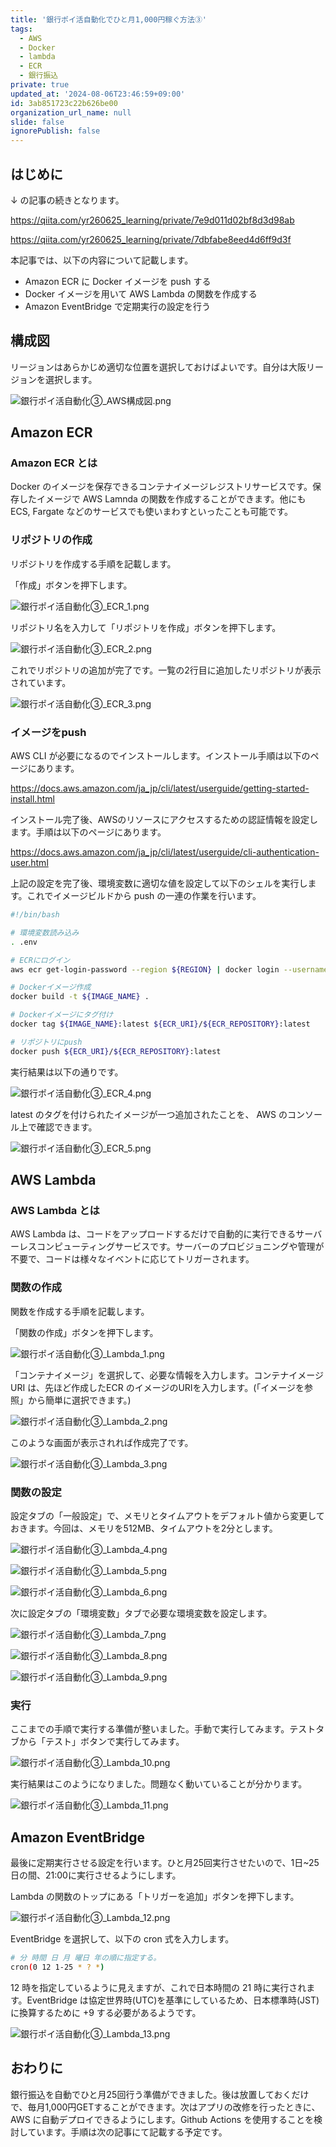 ```yaml
---
title: '銀行ポイ活自動化でひと月1,000円稼ぐ方法③'
tags:
  - AWS
  - Docker
  - lambda
  - ECR
  - 銀行振込
private: true
updated_at: '2024-08-06T23:46:59+09:00'
id: 3ab851723c22b626be00
organization_url_name: null
slide: false
ignorePublish: false
---
```

## はじめに

↓ の記事の続きとなります。

https://qiita.com/yr260625_learning/private/7e9d011d02bf8d3d98ab

https://qiita.com/yr260625_learning/private/7dbfabe8eed4d6ff9d3f

本記事では、以下の内容について記載します。
* Amazon ECR に Docker イメージを push する
* Docker イメージを用いて AWS Lambda の関数を作成する
* Amazon EventBridge で定期実行の設定を行う

## 構成図

リージョンはあらかじめ適切な位置を選択しておけばよいです。自分は大阪リージョンを選択します。

![銀行ポイ活自動化③_AWS構成図.png](https://qiita-image-store.s3.ap-northeast-1.amazonaws.com/0/1681290/48efa8eb-416e-64a6-bf8c-59c708e1d691.png)

## Amazon ECR

### Amazon ECR とは

Docker のイメージを保存できるコンテナイメージレジストリサービスです。保存したイメージで AWS Lamnda の関数を作成することができます。他にも ECS, Fargate などのサービスでも使いまわすといったことも可能です。

### リポジトリの作成

リポジトリを作成する手順を記載します。

「作成」ボタンを押下します。

![銀行ポイ活自動化③_ECR_1.png](https://qiita-image-store.s3.ap-northeast-1.amazonaws.com/0/1681290/b93b989e-8f6f-36eb-377a-d5355d839929.png)

リポジトリ名を入力して「リポジトリを作成」ボタンを押下します。

![銀行ポイ活自動化③_ECR_2.png](https://qiita-image-store.s3.ap-northeast-1.amazonaws.com/0/1681290/c619b0cb-e17b-b10c-319b-6764f886d861.png)

これでリポジトリの追加が完了です。一覧の2行目に追加したリポジトリが表示されています。

![銀行ポイ活自動化③_ECR_3.png](https://qiita-image-store.s3.ap-northeast-1.amazonaws.com/0/1681290/aba9e16b-6a75-f494-ff20-92e464f3dad9.png)

### イメージをpush

AWS CLI が必要になるのでインストールします。インストール手順は以下のページにあります。

https://docs.aws.amazon.com/ja_jp/cli/latest/userguide/getting-started-install.html

インストール完了後、AWSのリソースにアクセスするための認証情報を設定します。手順は以下のページにあります。

https://docs.aws.amazon.com/ja_jp/cli/latest/userguide/cli-authentication-user.html

上記の設定を完了後、環境変数に適切な値を設定して以下のシェルを実行します。これでイメージビルドから push の一連の作業を行います。

```bash
#!/bin/bash

# 環境変数読み込み
. .env

# ECRにログイン
aws ecr get-login-password --region ${REGION} | docker login --username AWS --password-stdin ${ECR_URI}

# Dockerイメージ作成
docker build -t ${IMAGE_NAME} .

# Dockerイメージにタグ付け
docker tag ${IMAGE_NAME}:latest ${ECR_URI}/${ECR_REPOSITORY}:latest

# リポジトリにpush
docker push ${ECR_URI}/${ECR_REPOSITORY}:latest
```

実行結果は以下の通りです。

![銀行ポイ活自動化③_ECR_4.png](https://qiita-image-store.s3.ap-northeast-1.amazonaws.com/0/1681290/152db083-c8e5-5856-6831-b853e3e97f57.png)

latest のタグを付けられたイメージが一つ追加されたことを、 AWS のコンソール上で確認できます。

![銀行ポイ活自動化③_ECR_5.png](https://qiita-image-store.s3.ap-northeast-1.amazonaws.com/0/1681290/aca483cc-1ef9-8ead-57f7-c5c235532446.png)


## AWS Lambda

### AWS Lambda とは

AWS Lambda は、コードをアップロードするだけで自動的に実行できるサーバーレスコンピューティングサービスです。サーバーのプロビジョニングや管理が不要で、コードは様々なイベントに応じてトリガーされます。

### 関数の作成

関数を作成する手順を記載します。

「関数の作成」ボタンを押下します。

![銀行ポイ活自動化③_Lambda_1.png](https://qiita-image-store.s3.ap-northeast-1.amazonaws.com/0/1681290/f0acb406-a4e2-4dce-b5ee-81e7ae81d7dd.png)

「コンテナイメージ」を選択して、必要な情報を入力します。コンテナイメージURI は、先ほど作成したECR のイメージのURIを入力します。(「イメージを参照」から簡単に選択できます。)

![銀行ポイ活自動化③_Lambda_2.png](https://qiita-image-store.s3.ap-northeast-1.amazonaws.com/0/1681290/3a3a2363-ad94-6785-21bc-dc78e5796241.png)

このような画面が表示されれば作成完了です。

![銀行ポイ活自動化③_Lambda_3.png](https://qiita-image-store.s3.ap-northeast-1.amazonaws.com/0/1681290/b82b1f28-08be-378a-d247-b4cb3fbe456b.png)

### 関数の設定

設定タブの「一般設定」で、メモリとタイムアウトをデフォルト値から変更しておきます。今回は、メモリを512MB、タイムアウトを2分とします。

![銀行ポイ活自動化③_Lambda_4.png](https://qiita-image-store.s3.ap-northeast-1.amazonaws.com/0/1681290/a2b33cdb-ce2a-56d9-0ed2-e523fa665310.png)

![銀行ポイ活自動化③_Lambda_5.png](https://qiita-image-store.s3.ap-northeast-1.amazonaws.com/0/1681290/74458e32-70f6-9f05-36f5-3595cf6126f4.png)

![銀行ポイ活自動化③_Lambda_6.png](https://qiita-image-store.s3.ap-northeast-1.amazonaws.com/0/1681290/a2518c7a-c6f4-a7f8-2080-65c5d2de3684.png)

次に設定タブの「環境変数」タブで必要な環境変数を設定します。

![銀行ポイ活自動化③_Lambda_7.png](https://qiita-image-store.s3.ap-northeast-1.amazonaws.com/0/1681290/44d847e4-3196-8d66-0654-1cf87330093b.png)

![銀行ポイ活自動化③_Lambda_8.png](https://qiita-image-store.s3.ap-northeast-1.amazonaws.com/0/1681290/91f118ac-2e48-42a1-51c4-77fc34e2a922.png)

![銀行ポイ活自動化③_Lambda_9.png](https://qiita-image-store.s3.ap-northeast-1.amazonaws.com/0/1681290/72e6fb6f-34b0-2bce-15e1-338ed901956d.png)


### 実行

ここまでの手順で実行する準備が整いました。手動で実行してみます。テストタブから「テスト」ボタンで実行してみます。

![銀行ポイ活自動化③_Lambda_10.png](https://qiita-image-store.s3.ap-northeast-1.amazonaws.com/0/1681290/38913c32-a079-b876-b25d-1e6a9ab672b7.png)

実行結果はこのようになりました。問題なく動いていることが分かります。

![銀行ポイ活自動化③_Lambda_11.png](https://qiita-image-store.s3.ap-northeast-1.amazonaws.com/0/1681290/77939eed-5d40-2751-632e-9ae6537cf82b.png)

## Amazon EventBridge

最後に定期実行させる設定を行います。ひと月25回実行させたいので、1日~25日の間、21:00に実行させるようにします。


Lambda の関数のトップにある「トリガーを追加」ボタンを押下します。

![銀行ポイ活自動化③_Lambda_12.png](https://qiita-image-store.s3.ap-northeast-1.amazonaws.com/0/1681290/76b0c622-a4db-08a1-dc64-f69d1a83ee28.png)

EventBridge を選択して、以下の cron 式を入力します。

```bash
# 分 時間 日 月 曜日 年の順に指定する。
cron(0 12 1-25 * ? *)
```

12 時を指定しているように見えますが、これで日本時間の 21 時に実行されます。EventBridge は協定世界時(UTC)を基準にしているため、日本標準時(JST)に換算するために +9 する必要があるようです。

![銀行ポイ活自動化③_Lambda_13.png](https://qiita-image-store.s3.ap-northeast-1.amazonaws.com/0/1681290/9216014a-5eee-1c47-0f81-1c3fe4c61882.png)


## おわりに

銀行振込を自動でひと月25回行う準備ができました。後は放置しておくだけで、毎月1,000円GETすることができます。次はアプリの改修を行ったときに、AWS に自動デプロイできるようにします。Github Actions を使用することを検討しています。手順は次の記事にて記載する予定です。
